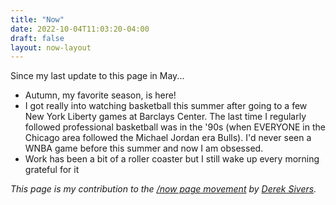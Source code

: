 ```yaml
---
title: "Now"
date: 2022-10-04T11:03:20-04:00
draft: false
layout: now-layout
---
```


Since my last update to this page in May...

* Autumn, my favorite season, is here!
* I got really into watching basketball this summer after going to a few New York Liberty games at Barclays Center. The last time I regularly followed professional basketball was in the '90s (when EVERYONE in the Chicago area followed the Michael Jordan era Bulls). I'd never seen a WNBA game before this summer and now I am obsessed.
* Work has been a bit of a roller coaster but I still wake up every morning grateful for it

_This page is my contribution to the [/now page movement](https://nownownow.com/) by [Derek Sivers](https://sive.rs/nowff)._